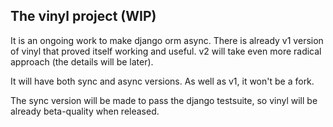 The vinyl project (WIP)
----------------------

It is an ongoing work to make django orm async. There is already v1 version of vinyl that proved
itself working and useful. v2 will take even more radical approach (the details will be later).

It will have both sync and async versions. As well as v1, it won't be a fork.

The sync version will be made to pass the django testsuite, so vinyl will be already beta-quality when released. 